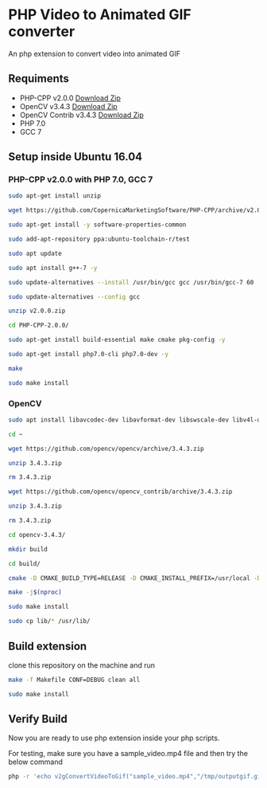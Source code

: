 # PHP Video to Animated GIF converter
An php extension to convert video into animated GIF

## Requiments
* PHP-CPP v2.0.0 [Download Zip](https://github.com/CopernicaMarketingSoftware/PHP-CPP/archive/v2.0.0.zip)
* OpenCV v3.4.3 [Download Zip](https://github.com/opencv/opencv/archive/3.4.3.zip)
* OpenCV Contrib v3.4.3 [Download Zip](https://github.com/opencv/opencv_contrib/archive/3.4.3.zip)
* PHP 7.0
* GCC 7

## Setup inside Ubuntu 16.04

### PHP-CPP v2.0.0 with PHP 7.0, GCC 7
```bash
sudo apt-get install unzip

wget https://github.com/CopernicaMarketingSoftware/PHP-CPP/archive/v2.0.0.zip

sudo apt-get install -y software-properties-common

sudo add-apt-repository ppa:ubuntu-toolchain-r/test

sudo apt update

sudo apt install g++-7 -y

sudo update-alternatives --install /usr/bin/gcc gcc /usr/bin/gcc-7 60                          --slave /usr/bin/g++ g++ /usr/bin/g++-7

sudo update-alternatives --config gcc

unzip v2.0.0.zip

cd PHP-CPP-2.0.0/

sudo apt-get install build-essential make cmake pkg-config -y

sudo apt-get install php7.0-cli php7.0-dev -y

make

sudo make install

```

### OpenCV
```bash
sudo apt install libavcodec-dev libavformat-dev libswscale-dev libv4l-dev libxvidcore-dev libx264-dev libavresample-dev -y

cd ~

wget https://github.com/opencv/opencv/archive/3.4.3.zip

unzip 3.4.3.zip

rm 3.4.3.zip

wget https://github.com/opencv/opencv_contrib/archive/3.4.3.zip

unzip 3.4.3.zip

rm 3.4.3.zip

cd opencv-3.4.3/

mkdir build

cd build/

cmake -D CMAKE_BUILD_TYPE=RELEASE -D CMAKE_INSTALL_PREFIX=/usr/local -D INSTALL_C_EXAMPLES=OFF -D INSTALL_PYTHON_EXAMPLES=OFF -D WITH_FFMPEG=ON -D OPENCV_GENERATE_PKGCONFIG=ON -D OPENCV_EXTRA_MODULES_PATH=~/opencv_contrib-3.4.3/modules -D BUILD_EXAMPLES=OFF ..

make -j$(nproc)

sudo make install

sudo cp lib/* /usr/lib/
```

## Build extension
clone this repository on the machine and run

```bash
make -f Makefile CONF=DEBUG clean all

sudo make install
```

## Verify Build
Now you are ready to use php extension inside your php scripts.

For testing, make sure you have a sample_video.mp4 file and then try the below command

```bash
php -r 'echo v2gConvertVideoToGif("sample_video.mp4","/tmp/outputgif.gif");'
```